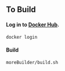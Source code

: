 ## To Build

#### Log in to [Docker Hub](https://hub.docker.com).

`docker login`

#### Build 

`moreBuilder/build.sh`

